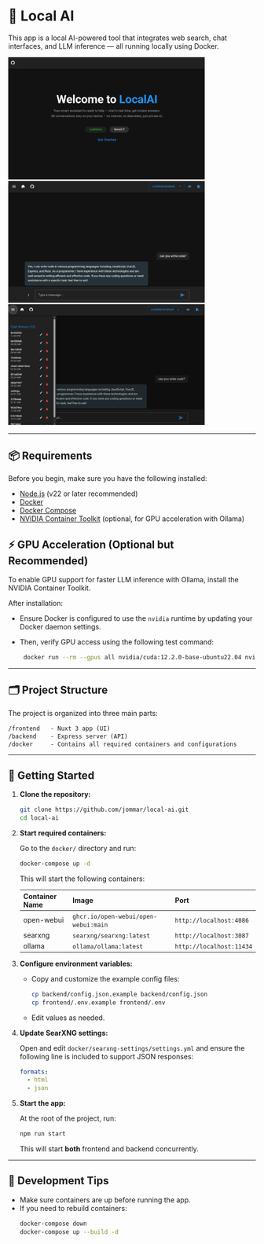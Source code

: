 # 🧠 Local AI

This app is a local AI-powered tool that integrates web search, chat interfaces, and LLM inference — all running locally using Docker.

<div>
  <img src="./assets/welcome.png" alt="Welcome" width="400" />
  <img src="./assets/chat.png" alt="Welcome" width="400" />
  <img src="./assets/history.png" alt="Welcome" width="400" />
</div>

---

## 📦 Requirements

Before you begin, make sure you have the following installed:

- [Node.js](https://nodejs.org/) (v22 or later recommended)
- [Docker](https://www.docker.com/)
- [Docker Compose](https://docs.docker.com/compose/)
- [NVIDIA Container Toolkit](https://docs.nvidia.com/datacenter/cloud-native/container-toolkit/latest/install-guide.html) (optional, for GPU acceleration with Ollama)

## ⚡️ GPU Acceleration (Optional but Recommended)

To enable GPU support for faster LLM inference with Ollama, install the NVIDIA Container Toolkit.

After installation:

- Ensure Docker is configured to use the `nvidia` runtime by updating your Docker daemon settings.
- Then, verify GPU access using the following test command:

  ```bash
   docker run --rm --gpus all nvidia/cuda:12.2.0-base-ubuntu22.04 nvidia-smi
  ```

---

## 🗂 Project Structure

The project is organized into three main parts:

```
/frontend   - Nuxt 3 app (UI)
/backend    - Express server (API)
/docker     - Contains all required containers and configurations
```

---

## 🚀 Getting Started

1. **Clone the repository:**

   ```bash
   git clone https://github.com/jommar/local-ai.git
   cd local-ai
   ```

2. **Start required containers:**

   Go to the `docker/` directory and run:

   ```bash
   docker-compose up -d
   ```

   This will start the following containers:

   | Container Name | Image                                | Port                     |
   | -------------- | ------------------------------------ | ------------------------ |
   | open-webui     | `ghcr.io/open-webui/open-webui:main` | `http://localhost:4086`  |
   | searxng        | `searxng/searxng:latest`             | `http://localhost:3087`  |
   | ollama         | `ollama/ollama:latest`               | `http://localhost:11434` |

3. **Configure environment variables:**

   - Copy and customize the example config files:

     ```bash
     cp backend/config.json.example backend/config.json
     cp frontend/.env.example frontend/.env
     ```

   - Edit values as needed.

4. **Update SearXNG settings:**

   Open and edit `docker/searxng-settings/settings.yml` and ensure the following line is included to support JSON responses:

   ```yaml
   formats:
     - html
     - json
   ```

5. **Start the app:**

   At the root of the project, run:

   ```bash
   npm run start
   ```

   This will start **both** frontend and backend concurrently.

---

## 💠 Development Tips

- Make sure containers are up before running the app.
- If you need to rebuild containers:
  ```bash
  docker-compose down
  docker-compose up --build -d
  ```
